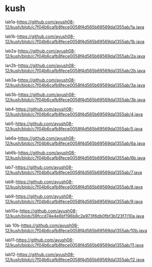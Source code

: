 # kush
lab1a-https://github.com/ayush08-12/kush/blob/c7f04b6cafb8fece0058f4d565b69569da1355ab/1a.java 

lab1b-https://github.com/ayush08-12/kush/blob/c7f04b6cafb8fece0058f4d565b69569da1355ab/1b.java

lab2a-https://github.com/ayush08-12/kush/blob/c7f04b6cafb8fece0058f4d565b69569da1355ab/2a.java 

lan2b-https://github.com/ayush08-12/kush/blob/c7f04b6cafb8fece0058f4d565b69569da1355ab/2b.java

lab3a-https://github.com/ayush08-12/kush/blob/c7f04b6cafb8fece0058f4d565b69569da1355ab/3a.java

lab3b-https://github.com/ayush08-12/kush/blob/c7f04b6cafb8fece0058f4d565b69569da1355ab/3b.java

lab4-https://github.com/ayush08-12/kush/blob/c7f04b6cafb8fece0058f4d565b69569da1355ab/4.java

lab5-https://github.com/ayush08-12/kush/blob/c7f04b6cafb8fece0058f4d565b69569da1355ab/5.java

lab6a-https://github.com/ayush08-12/kush/blob/c7f04b6cafb8fece0058f4d565b69569da1355ab/6a.java

lab6b-https://github.com/ayush08-12/kush/blob/c7f04b6cafb8fece0058f4d565b69569da1355ab/6b.java

lab7-https://github.com/ayush08-12/kush/blob/c7f04b6cafb8fece0058f4d565b69569da1355ab/7.java

lab8-https://github.com/ayush08-12/kush/blob/c7f04b6cafb8fece0058f4d565b69569da1355ab/8.java

lab9-https://github.com/ayush08-12/kush/blob/c7f04b6cafb8fece0058f4d565b69569da1355ab/9.java

lab10a-https://github.com/ayush08-12/kush/blob/59fccd74e4e6bf196b8c2e973f6db0fbf3b123f7/10a.java

lab 10b-https://github.com/ayush08-12/kush/blob/c7f04b6cafb8fece0058f4d565b69569da1355ab/10b.java

lab11-https://github.com/ayush08-12/kush/blob/c7f04b6cafb8fece0058f4d565b69569da1355ab/11.java

lab12-https://github.com/ayush08-12/kush/blob/c7f04b6cafb8fece0058f4d565b69569da1355ab/12.java
